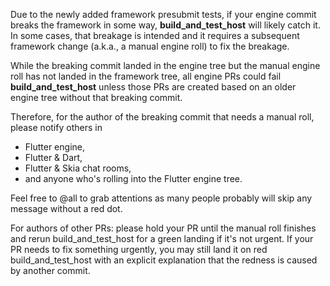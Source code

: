 Due to the newly added framework presubmit tests, if your engine commit breaks the framework in some way, **build_and_test_host** will likely catch it. In some cases, that breakage is intended and it requires a subsequent framework change (a.k.a., a manual engine roll) to fix the breakage.

While the breaking commit landed in the engine tree but the manual engine roll has not landed in the framework tree, all engine PRs could fail **build_and_test_host** unless those PRs are created based on an older engine tree without that breaking commit.

Therefore, for the author of the breaking commit that needs a manual roll, please notify others in
* Flutter engine,
* Flutter & Dart,
* Flutter & Skia chat rooms,
* and anyone who's rolling into the Flutter engine tree.

Feel free to @all to grab attentions as many people probably will skip any message without a red dot.

For authors of other PRs: please hold your PR until the manual roll finishes and rerun build_and_test_host for a green landing if it's not urgent. If your PR needs to fix something urgently, you may still land it on red build_and_test_host with an explicit explanation that the redness is caused by another commit.